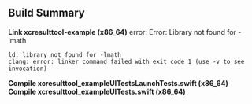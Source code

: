 ## Build Summary

<b>Link xcresulttool-example (x86_64)</b>
error:&nbsp;Error:&nbsp;Library not found for -lmath
```
ld: library not found for -lmath
clang: error: linker command failed with exit code 1 (use -v to see invocation)
```

<b>Compile xcresulttool_exampleUITestsLaunchTests.swift (x86_64)</b>
<b>Compile xcresulttool_exampleUITests.swift (x86_64)</b>

